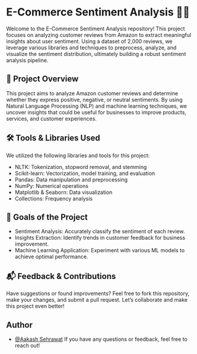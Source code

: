 
# E-Commerce Sentiment Analysis 🛒✨

Welcome to the E-Commerce Sentiment Analysis repository! This project focuses on analyzing customer reviews from Amazon to extract meaningful insights about user sentiment. Using a dataset of 2,000 reviews, we leverage various libraries and techniques to preprocess, analyze, and visualize the sentiment distribution, ultimately building a robust sentiment analysis pipeline.

## 🚀 Project Overview
This project aims to analyze Amazon customer reviews and determine whether they express positive, negative, or neutral sentiments. By using Natural Language Processing (NLP) and machine learning techniques, we uncover insights that could be useful for businesses to improve products, services, and customer experiences.

## 🛠 Tools & Libraries Used
We utilized the following libraries and tools for this project:

- NLTK: Tokenization, stopword removal, and stemming
- Scikit-learn: Vectorization, model training, and evaluation
- Pandas: Data manipulation and preprocessing
- NumPy: Numerical operations
- Matplotlib & Seaborn: Data visualization
- Collections: Frequency analysis

## 🎯 Goals of the Project
- Sentiment Analysis: Accurately classify the sentiment of each review.
- Insights Extraction: Identify trends in customer feedback for business improvement.
- Machine Learning Application: Experiment with various ML models to achieve optimal performance.

## 📬 Feedback & Contributions
Have suggestions or found improvements? Feel free to fork this repository, make your changes, and submit a pull request. Let’s collaborate and make this project even better!

## Author
- [@Aakash Sehrawat](https://github.com/Aakash091-dark)
If you have any questions or feedback, feel free to reach out!
